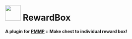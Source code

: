 # <img src="https://cdn.jsdelivr.net/gh/PresentKim/SVG-files/plugin-icons/rewardbox.svg" height="50" width="50"> RewardBox  
__A plugin for [PMMP](https://pmmp.io) :: Make chest to individual reward box!__  
